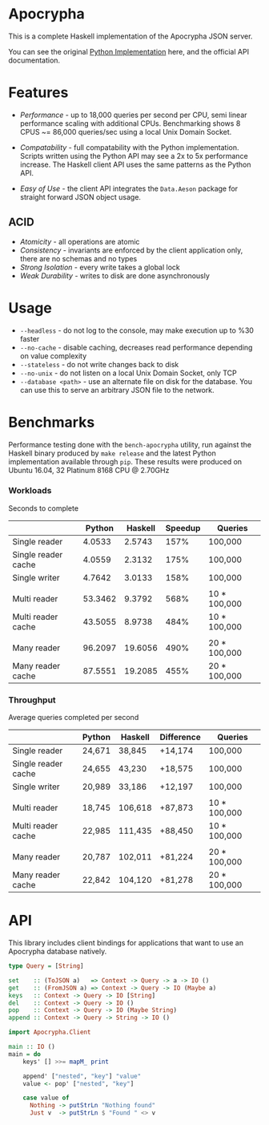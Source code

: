 # Apocrypha

This is a complete Haskell implementation of the Apocrypha JSON server.

You can see the original
[Python Implementation](https://github.com/gandalf-/apocrypha) here, and the
official API documentation.

# Features

* *Performance* - up to 18,000 queries per second per CPU, semi linear
  performance scaling with additional CPUs. Benchmarking shows 8 CPUS ~= 86,000
  queries/sec using a local Unix Domain Socket.

* *Compatability* - full compatability with the Python implementation. Scripts
  written using the Python API may see a 2x to 5x performance increase. The
  Haskell client API uses the same patterns as the Python API.

* *Easy of Use* - the client API integrates the `Data.Aeson` package for
  straight forward JSON object usage.

## ACID

* *Atomicity* - all operations are atomic
* *Consistency* - invariants are enforced by the client application only, there
  are no schemas and no types
* *Strong Isolation* - every write takes a global lock
* *Weak Durability* - writes to disk are done asynchronously

# Usage

* `--headless` - do not log to the console, may make execution up to %30 faster
* `--no-cache` - disable caching, decreases read performance depending on value
  complexity
* `--stateless` - do not write changes back to disk
* `--no-unix` - do not listen on a local Unix Domain Socket, only TCP
* `--database <path>` - use an alternate file on disk for the database. You can
  use this to serve an arbitrary JSON file to the network.


# Benchmarks

Performance testing done with the `bench-apocrypha` utility, run against the
Haskell binary produced by `make release` and the latest Python implementation
available through `pip`.  These results were produced on Ubuntu 16.04, 32
Platinum 8168 CPU @ 2.70GHz

### Workloads

Seconds to complete

|                     | Python  | Haskell | Speedup | Queries      |
|---------------------|---------|---------|---------|--------------|
| Single reader       | 4.0533  | 2.5743  | 157%    | 100,000      |
| Single reader cache | 4.0559  | 2.3132  | 175%    | 100,000      |
| Single writer       | 4.7642  | 3.0133  | 158%    | 100,000      |
|                     |         |         |         |              |
| Multi reader        | 53.3462 | 9.3792  | 568%    | 10 * 100,000 |
| Multi reader cache  | 43.5055 | 8.9738  | 484%    | 10 * 100,000 |
|                     |         |         |         |              |
| Many reader         | 96.2097 | 19.6056 | 490%    | 20 * 100,000 |
| Many reader cache   | 87.5551 | 19.2085 | 455%    | 20 * 100,000 |

### Throughput

Average queries completed per second

|                     | Python | Haskell | Difference | Queries      |
|---------------------|--------|---------|------------|--------------|
| Single reader       | 24,671 | 38,845  | +14,174    | 100,000      |
| Single reader cache | 24,655 | 43,230  | +18,575    | 100,000      |
| Single writer       | 20,989 | 33,186  | +12,197    | 100,000      |
|                     |        |         |            |              |
| Multi reader        | 18,745 | 106,618 | +87,873    | 10 * 100,000 |
| Multi reader cache  | 22,985 | 111,435 | +88,450    | 10 * 100,000 |
|                     |        |         |            |              |
| Many reader         | 20,787 | 102,011 | +81,224    | 20 * 100,000 |
| Many reader cache   | 22,842 | 104,120 | +81,278    | 20 * 100,000 |

# API

This library includes client bindings for applications that want to use an
Apocrypha database natively.

```haskell
type Query = [String]

set    :: (ToJSON a)   => Context -> Query -> a -> IO ()
get    :: (FromJSON a) => Context -> Query -> IO (Maybe a)
keys   :: Context -> Query -> IO [String]
del    :: Context -> Query -> IO ()
pop    :: Context -> Query -> IO (Maybe String)
append :: Context -> Query -> String -> IO ()
```

```haskell
import Apocrypha.Client

main :: IO ()
main = do
    keys' [] >>= mapM_ print

    append' ["nested", "key"] "value"
    value <- pop' ["nested", "key"]

    case value of
      Nothing -> putStrLn "Nothing found"
      Just v  -> putStrLn $ "Found " <> v
```
